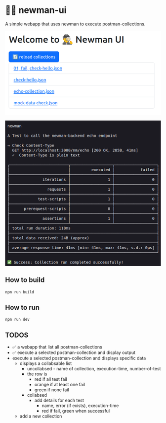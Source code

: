 #  🕵️‍♂️ newman-ui
A simple webapp that uses newman to execute postman-collections.

![newman-ui.png](docs/newman-ui.png)

![exec-collection.png](docs/exec-collection.png)

## How to build
```bash
npm run build
``` 

## How to run   
```bash
npm run dev
```

    
## TODOS
* ✅ a webapp that list all postman-collections
* ✅ execute a selected postman-collection and display output
* execute a selected postman-collection and displays specific data 
  * displays a collabsable list
    * uncollabsed - name of collection, execution-time, number-of-test
    * the row is 
      * red if all test fail
      * orange if at least one fail
      * green if none fail
    * collabsed
      * add details for each test
        * name, error (if exists), execution-time
        * red if fail, green when successful
  * add a new collection